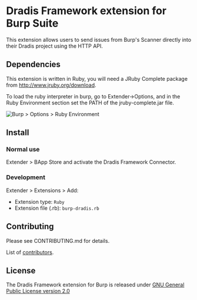 # Dradis Framework extension for Burp Suite

This extension allows users to send issues from Burp's Scanner directly into their Dradis project using the HTTP API.


## Dependencies

This extension is written in Ruby, you will need a JRuby Complete package from http://www.jruby.org/download.

To load the ruby interpreter in burp, go to Extender->Options, and in the Ruby Environment section set the PATH of the jruby-complete.jar file.

![Burp > Options > Ruby Environment](https://camo.githubusercontent.com/afc119e6cff722337e576629f8ee2a4e399f9686/68747470733a2f2f7261772e6769746875622e636f6d2f77696b692f696e666f627974652f666172616461792f696d616765732f627572705f727562795f706174682e706e67)


## Install

### Normal use

Extender > BApp Store and activate the Dradis Framework Connector.

### Development

Extender > Extensions > Add:

* Extension type: `Ruby`
* Extension file (.rb): `burp-dradis.rb`


## Contributing

Please see CONTRIBUTING.md for details.

List of [contributors](https://github.com/dradis/burp-dradis/graphs/contributors).


## License

The Dradis Framework extension for Burp is released under [GNU General Public License version 2.0](http://www.gnu.org/licenses/old-licenses/gpl-2.0.html)
